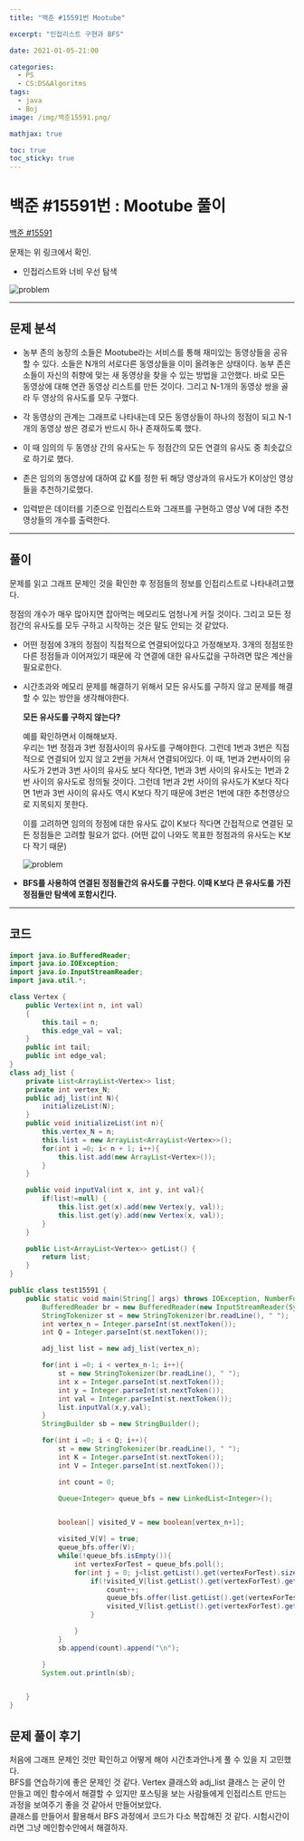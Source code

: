 ```yaml
---
title: "백준 #15591번 Mootube"

excerpt: "인접리스트 구현과 BFS"

date: 2021-01-05-21:00

categories:
  - PS
  - CS:DS&Algoritms
tags:
  - java
  - Boj
image: /img/백준15591.png/

mathjax: true

toc: true
toc_sticky: true
---
```


# 백준 #15591번 : Mootube 풀이

[백준 #15591](https://www.acmicpc.net/problem/15591)

문제는 위 링크에서 확인.

- 인접리스트와 너비 우선 탐색

![problem][discription]

[discription]: /img/백준15591.png

---

## 문제 분석

- 농부 존의 농장의 소들은 Mootube라는 서비스를 통해 재미있는 동영상들을 공유할 수 있다. 소들은 N개의 서로다른 동영상들을 이미 올려놓은 상태이다. 농부 존은 소들이 자신의 취향에 맞는 새 동영상을 찾을 수 있는 방법을 고안했다. 바로 모든 동영상에 대해 연관 동영상 리스트를 만든 것이다. 그리고 N-1개의 동영상 쌍을 골라 두 영상의 유사도를 모두 구했다.

- 각 동영상의 관계는 그래프로 나타내는데 모든 동영상들이 하나의 정점이 되고 N-1개의 동영상 쌍은 경로가 반드시 하나 존재하도록 했다.

- 이 때 임의의 두 동영상 간의 유사도는 두 정점간의 모든 연결의 유사도 중 최솟값으로 하기로 했다.

- 존은 임의의 동영상에 대하여 값 K를 정한 뒤 해당 영상과의 유사도가 K이상인 영상들을 추천하기로했다.

- 입력받은 데이터를 기준으로 인접리스트와 그래프를 구현하고 영상 V에 대한 추천 영상들의 개수를 출력한다.

---

## 풀이

문제를 읽고 그래프 문제인 것을 확인한 후 정점들의 정보를 인접리스트로 나타내려고했다.

정점의 개수가 매우 많아지면 잡아먹는 메모리도 엄청나게 커질 것이다. 그리고 모든 정점간의 유사도를 모두 구하고 시작하는 것은 말도 안되는 것 같았다.

- 어떤 정점에 3개의 정점이 직접적으로 연결되어있다고 가정해보자. 3개의 정점또한 다른 정점들과 이어져있기 때문에 각 연결에 대한 유사도값을 구하려면 많은 계산을 필요로한다.

- 시간초과와 메모리 문제를 해결하기 위해서 모든 유사도를 구하지 않고 문제를 해결할 수 있는 방안을 생각해야한다.

  **모든 유사도를 구하지 않는다?**

  예를 확인하면서 이해해보자.  
   우리는 1번 정점과 3번 정점사이의 유사도를 구해야한다. 그런데 1번과 3번은 직접적으로 연결되어 있지 않고 2번을 거쳐서 연결되어있다.
  이 때, 1번과 2번사이의 유사도가 2번과 3번 사이의 유사도 보다 작다면, 1번과 3번 사이의 유사도는 1번과 2번 사이의 유사도로 정의될 것이다.
  그런데 1번과 2번 사이의 유사도가 K보다 작다면 1번과 3번 사이의 유사도 역시 K보다 작기 때문에 3번은 1번에 대한 추천영상으로 지목되지 못한다.

  이를 고려하면 임의의 정점에 대한 유사도 값이 K보다 작다면 간접적으로 연결된 모든 정점들은 고려할 필요가 없다. (어떤 값이 나와도 목표한 정점과의 유사도는 K보다 작기 때문)

  ![problem][discription2]

  [discription2]: /img/유사도.png

- **BFS를 사용하여 연결된 정점들간의 유사도를 구한다. 이때 K보다 큰 유사도를 가진 정점들만 탐색에 포함시킨다.**

---

## 코드

```java
import java.io.BufferedReader;
import java.io.IOException;
import java.io.InputStreamReader;
import java.util.*;

class Vertex {
    public Vertex(int n, int val)
    {
        this.tail = n;
        this.edge_val = val;
    }
    public int tail;
    public int edge_val;
}
class adj_list {
    private List<ArrayList<Vertex>> list;
    private int vertex_N;
    public adj_list(int N){
        initializeList(N);
    }
    public void initializeList(int n){
        this.vertex_N = n;
        this.list = new ArrayList<ArrayList<Vertex>>();
        for(int i =0; i< n + 1; i++){
            this.list.add(new ArrayList<Vertex>());
        }
    }

    public void inputVal(int x, int y, int val){
        if(list!=null) {
            this.list.get(x).add(new Vertex(y, val));
            this.list.get(y).add(new Vertex(x, val));
        }
    }

    public List<ArrayList<Vertex>> getList() {
        return list;
    }
}

public class test15591 {
    public static void main(String[] args) throws IOException, NumberFormatException{
        BufferedReader br = new BufferedReader(new InputStreamReader(System.in));
        StringTokenizer st = new StringTokenizer(br.readLine(), " ");
        int vertex_n = Integer.parseInt(st.nextToken());
        int Q = Integer.parseInt(st.nextToken());

        adj_list list = new adj_list(vertex_n);

        for(int i =0; i < vertex_n-1; i++){
            st = new StringTokenizer(br.readLine(), " ");
            int x = Integer.parseInt(st.nextToken());
            int y = Integer.parseInt(st.nextToken());
            int val = Integer.parseInt(st.nextToken());
            list.inputVal(x,y,val);
        }
        StringBuilder sb = new StringBuilder();

        for(int i =0; i < Q; i++){
            st = new StringTokenizer(br.readLine(), " ");
            int K = Integer.parseInt(st.nextToken());
            int V = Integer.parseInt(st.nextToken());

            int count = 0;

            Queue<Integer> queue_bfs = new LinkedList<Integer>();


            boolean[] visited_V = new boolean[vertex_n+1];

            visited_V[V] = true;
            queue_bfs.offer(V);
            while(!queue_bfs.isEmpty()){
                int vertexForTest = queue_bfs.poll();
                for(int j = 0; j<list.getList().get(vertexForTest).size(); j++){
                    if(!visited_V[list.getList().get(vertexForTest).get(j).tail] && list.getList().get(vertexForTest).get(j).edge_val>=K){
                        count++;
                        queue_bfs.offer(list.getList().get(vertexForTest).get(j).tail);
                        visited_V[list.getList().get(vertexForTest).get(j).tail] = true;
                    }

                }
            }
            sb.append(count).append("\n");

        }
        System.out.println(sb);


    }
}

```

## 문제 풀이 후기

처음에 그래프 문제인 것만 확인하고 어떻게 해야 시간초과안나게 풀 수 있을 지 고민했다.  
BFS를 연습하기에 좋은 문제인 것 같다. Vertex 클래스와 adj_list 클래스 는 굳이 안 만들고 메인 함수에서 해결할 수 있지만
포스팅을 보는 사람들에게 인접리스트 만드는 과정을 보여주기 좋을 것 같아서 만들어보았다.  
클래스를 만들어서 활용해서 BFS 과정에서 코드가 다소 복잡해진 것 같다. 시험시간이라면 그냥 메인함수안에서 해결하자.
